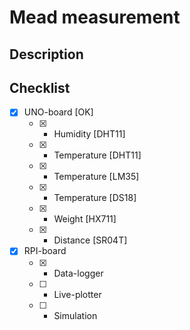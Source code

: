 # Mead measurement
## Description
## Checklist
- [X] UNO-board [OK]
	- [X] - Humidity [DHT11]
	- [X] - Temperature [DHT11]
	- [X] - Temperature [LM35]
	- [X] - Temperature [DS18]
	- [X] - Weight [HX711]
	- [X] - Distance [SR04T]
- [X] RPI-board
	- [X] - Data-logger 
	- [ ] - Live-plotter
	- [ ] - Simulation